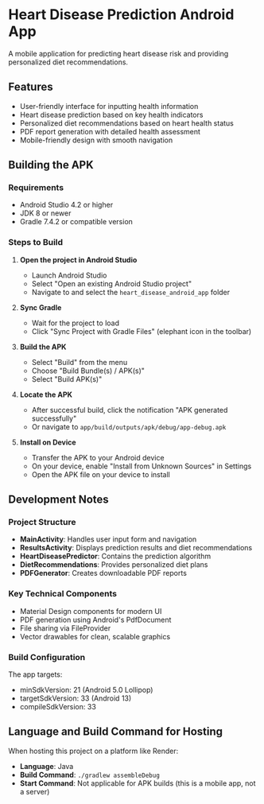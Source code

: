 # Heart Disease Prediction Android App

A mobile application for predicting heart disease risk and providing personalized diet recommendations.

## Features

- User-friendly interface for inputting health information
- Heart disease prediction based on key health indicators
- Personalized diet recommendations based on heart health status
- PDF report generation with detailed health assessment
- Mobile-friendly design with smooth navigation

## Building the APK

### Requirements

- Android Studio 4.2 or higher
- JDK 8 or newer
- Gradle 7.4.2 or compatible version

### Steps to Build

1. **Open the project in Android Studio**
   - Launch Android Studio
   - Select "Open an existing Android Studio project"
   - Navigate to and select the `heart_disease_android_app` folder

2. **Sync Gradle**
   - Wait for the project to load
   - Click "Sync Project with Gradle Files" (elephant icon in the toolbar)

3. **Build the APK**
   - Select "Build" from the menu
   - Choose "Build Bundle(s) / APK(s)"
   - Select "Build APK(s)"

4. **Locate the APK**
   - After successful build, click the notification "APK generated successfully"
   - Or navigate to `app/build/outputs/apk/debug/app-debug.apk`

5. **Install on Device**
   - Transfer the APK to your Android device
   - On your device, enable "Install from Unknown Sources" in Settings
   - Open the APK file on your device to install

## Development Notes

### Project Structure

- **MainActivity**: Handles user input form and navigation
- **ResultsActivity**: Displays prediction results and diet recommendations
- **HeartDiseasePredictor**: Contains the prediction algorithm
- **DietRecommendations**: Provides personalized diet plans
- **PDFGenerator**: Creates downloadable PDF reports

### Key Technical Components

- Material Design components for modern UI
- PDF generation using Android's PdfDocument
- File sharing via FileProvider
- Vector drawables for clean, scalable graphics

### Build Configuration

The app targets:
- minSdkVersion: 21 (Android 5.0 Lollipop)
- targetSdkVersion: 33 (Android 13)
- compileSdkVersion: 33

## Language and Build Command for Hosting

When hosting this project on a platform like Render:

- **Language**: Java
- **Build Command**: `./gradlew assembleDebug`
- **Start Command**: Not applicable for APK builds (this is a mobile app, not a server)